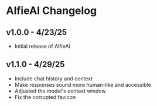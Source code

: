 # AlfieAI Changelog

## v1.0.0 - 4/23/25

* Initial release of AlfieAI

## v1.1.0 - 4/29/25

* Include chat history and context
* Make responses sound more human-like and accessible
* Adjusted the model's context window
* Fix the corrupted favicon

